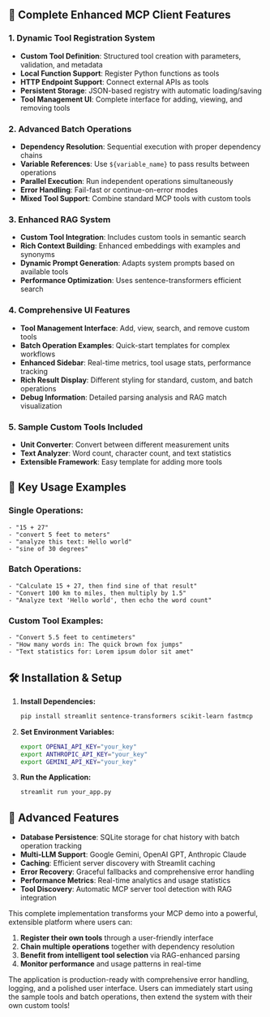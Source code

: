 ## 🚀 **Complete Enhanced MCP Client Features**

### **1. Dynamic Tool Registration System**
- **Custom Tool Definition**: Structured tool creation with parameters, validation, and metadata
- **Local Function Support**: Register Python functions as tools
- **HTTP Endpoint Support**: Connect external APIs as tools
- **Persistent Storage**: JSON-based registry with automatic loading/saving
- **Tool Management UI**: Complete interface for adding, viewing, and removing tools

### **2. Advanced Batch Operations**
- **Dependency Resolution**: Sequential execution with proper dependency chains
- **Variable References**: Use `${variable_name}` to pass results between operations
- **Parallel Execution**: Run independent operations simultaneously
- **Error Handling**: Fail-fast or continue-on-error modes
- **Mixed Tool Support**: Combine standard MCP tools with custom tools

### **3. Enhanced RAG System**
- **Custom Tool Integration**: Includes custom tools in semantic search
- **Rich Context Building**: Enhanced embeddings with examples and synonyms
- **Dynamic Prompt Generation**: Adapts system prompts based on available tools
- **Performance Optimization**: Uses sentence-transformers efficient search

### **4. Comprehensive UI Features**
- **Tool Management Interface**: Add, view, search, and remove custom tools
- **Batch Operation Examples**: Quick-start templates for complex workflows
- **Enhanced Sidebar**: Real-time metrics, tool usage stats, performance tracking
- **Rich Result Display**: Different styling for standard, custom, and batch operations
- **Debug Information**: Detailed parsing analysis and RAG match visualization

### **5. Sample Custom Tools Included**
- **Unit Converter**: Convert between different measurement units
- **Text Analyzer**: Word count, character count, and text statistics
- **Extensible Framework**: Easy template for adding more tools

## 🎯 **Key Usage Examples**

### **Single Operations:**
```
- "15 + 27"
- "convert 5 feet to meters"
- "analyze this text: Hello world"
- "sine of 30 degrees"
```

### **Batch Operations:**
```
- "Calculate 15 + 27, then find sine of that result"
- "Convert 100 km to miles, then multiply by 1.5"
- "Analyze text 'Hello world', then echo the word count"
```

### **Custom Tool Examples:**
```
- "Convert 5.5 feet to centimeters"
- "How many words in: The quick brown fox jumps"
- "Text statistics for: Lorem ipsum dolor sit amet"
```

## 🛠 **Installation & Setup**

1. **Install Dependencies:**
   ```bash
   pip install streamlit sentence-transformers scikit-learn fastmcp
   ```

2. **Set Environment Variables:**
   ```bash
   export OPENAI_API_KEY="your_key"
   export ANTHROPIC_API_KEY="your_key" 
   export GEMINI_API_KEY="your_key"
   ```

3. **Run the Application:**
   ```bash
   streamlit run your_app.py
   ```

## 🚀 **Advanced Features**

- **Database Persistence**: SQLite storage for chat history with batch operation tracking
- **Multi-LLM Support**: Google Gemini, OpenAI GPT, Anthropic Claude
- **Caching**: Efficient server discovery with Streamlit caching
- **Error Recovery**: Graceful fallbacks and comprehensive error handling
- **Performance Metrics**: Real-time analytics and usage statistics
- **Tool Discovery**: Automatic MCP server tool detection with RAG integration

This complete implementation transforms your MCP demo into a powerful, extensible platform where users can:
1. **Register their own tools** through a user-friendly interface
2. **Chain multiple operations** together with dependency resolution
3. **Benefit from intelligent tool selection** via RAG-enhanced parsing
4. **Monitor performance** and usage patterns in real-time

The application is production-ready with comprehensive error handling, logging, and a polished user interface. Users can immediately start using the sample tools and batch operations, then extend the system with their own custom tools!